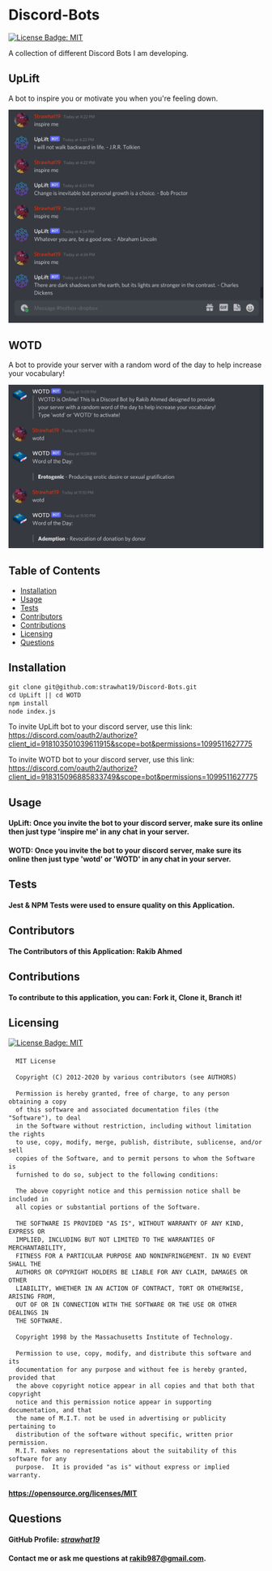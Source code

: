 # Discord-Bots

[![License Badge: MIT](https://img.shields.io/badge/License-MIT-blue.svg)](https://opensource.org/licenses/MIT)

A collection of different Discord Bots I am developing.

## UpLift

A bot to inspire you or motivate you when you're feeling down.

![Screenshot of UpLift Bot](./UpLift/assets/screenshotUpLift.JPG)

## WOTD

A bot to provide your server with a random word of the day to help increase your vocabulary!

![Screenshot of Word of the Day Bot](./UpLift/assets/screenshotWOTD.JPG)

## Table of Contents  
* [Installation](#installation)
* [Usage](#usage)
* [Tests](#tests)
* [Contributors](#contributors)
* [Contributions](#contributions)
* [Licensing](#licensing)
* [Questions](#questions)

## Installation
```
git clone git@github.com:strawhat19/Discord-Bots.git
cd UpLift || cd WOTD
npm install
node index.js
```

To invite UpLift bot to your discord server, use this link:
https://discord.com/oauth2/authorize?client_id=918103501039611915&scope=bot&permissions=1099511627775

To invite WOTD bot to your discord server, use this link:
https://discord.com/oauth2/authorize?client_id=918315096885833749&scope=bot&permissions=1099511627775

## Usage
#### UpLift: Once you invite the bot to your discord server, make sure its online then just type 'inspire me' in any chat in your server.

#### WOTD: Once you invite the bot to your discord server, make sure its online then just type 'wotd' or 'WOTD' in any chat in your server.

## Tests
#### Jest & NPM Tests were used to ensure quality on this Application.

## Contributors
#### The Contributors of this Application: Rakib Ahmed

## Contributions
#### To contribute to this application, you can: Fork it, Clone it, Branch it!

## Licensing
[![License Badge: MIT](https://img.shields.io/badge/License-MIT-blue.svg)](https://opensource.org/licenses/MIT)
#### 
      MIT License

      Copyright (C) 2012-2020 by various contributors (see AUTHORS)

      Permission is hereby granted, free of charge, to any person obtaining a copy
      of this software and associated documentation files (the "Software"), to deal
      in the Software without restriction, including without limitation the rights
      to use, copy, modify, merge, publish, distribute, sublicense, and/or sell
      copies of the Software, and to permit persons to whom the Software is
      furnished to do so, subject to the following conditions:

      The above copyright notice and this permission notice shall be included in
      all copies or substantial portions of the Software.

      THE SOFTWARE IS PROVIDED "AS IS", WITHOUT WARRANTY OF ANY KIND, EXPRESS OR
      IMPLIED, INCLUDING BUT NOT LIMITED TO THE WARRANTIES OF MERCHANTABILITY,
      FITNESS FOR A PARTICULAR PURPOSE AND NONINFRINGEMENT. IN NO EVENT SHALL THE
      AUTHORS OR COPYRIGHT HOLDERS BE LIABLE FOR ANY CLAIM, DAMAGES OR OTHER
      LIABILITY, WHETHER IN AN ACTION OF CONTRACT, TORT OR OTHERWISE, ARISING FROM,
      OUT OF OR IN CONNECTION WITH THE SOFTWARE OR THE USE OR OTHER DEALINGS IN
      THE SOFTWARE.
      
      Copyright 1998 by the Massachusetts Institute of Technology.

      Permission to use, copy, modify, and distribute this software and its
      documentation for any purpose and without fee is hereby granted, provided that
      the above copyright notice appear in all copies and that both that copyright
      notice and this permission notice appear in supporting documentation, and that
      the name of M.I.T. not be used in advertising or publicity pertaining to
      distribution of the software without specific, written prior permission.
      M.I.T. makes no representations about the suitability of this software for any
      purpose.  It is provided "as is" without express or implied warranty.
#### https://opensource.org/licenses/MIT

## Questions
#### GitHub Profile: [*strawhat19*](https://github.com/strawhat19)
#### Contact me or ask me questions at [rakib987@gmail.com](mailto:rakib987@gmail.com).
